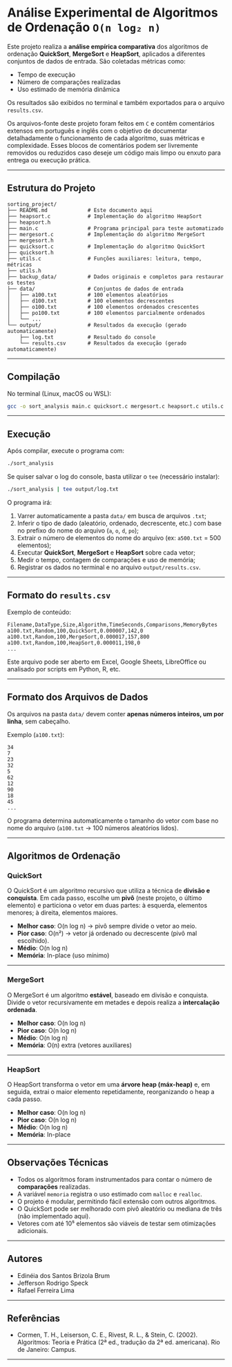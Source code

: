 # Análise Experimental de Algoritmos de Ordenação `O(n log₂ n)`

Este projeto realiza a **análise empírica comparativa** dos algoritmos de ordenação **QuickSort**, **MergeSort** e **HeapSort**, aplicados a diferentes conjuntos de dados de entrada. São coletadas métricas como:

- Tempo de execução
- Número de comparações realizadas
- Uso estimado de memória dinâmica

Os resultados são exibidos no terminal e também exportados para o arquivo `results.csv`.

Os arquivos-fonte deste projeto foram feitos em `C` e contêm comentários extensos em português e inglês com o objetivo de documentar detalhadamente o funcionamento de cada algoritmo, suas métricas e complexidade. Esses blocos de comentários podem ser livremente removidos ou reduzidos caso deseje um código mais limpo ou enxuto para entrega ou execução prática.

---

## Estrutura do Projeto

```
sorting_project/
├── README.md             # Este documento aqui
├── heapsort.c            # Implementação do algoritmo HeapSort
├── heapsort.h
├── main.c                # Programa principal para teste automatizado
├── mergesort.c           # Implementação do algoritmo MergeSort
├── mergesort.h
├── quicksort.c           # Implementação do algoritmo QuickSort
├── quicksort.h
├── utils.c               # Funções auxiliares: leitura, tempo, métricas
├── utils.h
├── backup_data/          # Dados originais e completos para restaurar os testes
├── data/                 # Conjuntos de dados de entrada
│   ├── a100.txt          # 100 elementos aleatórios
│   ├── d100.txt          # 100 elementos decrescentes
│   ├── o100.txt          # 100 elementos ordenados crescentes
│   ├── po100.txt         # 100 elementos parcialmente ordenados
│   └── ...
└── output/               # Resultados da execução (gerado automaticamente)
    ├── log.txt           # Resultado do console
    └── results.csv       # Resultados da execução (gerado automaticamente)
````

---

## Compilação

No terminal (Linux, macOS ou WSL):

```bash
gcc -o sort_analysis main.c quicksort.c mergesort.c heapsort.c utils.c -Wall
````

---

## Execução

Após compilar, execute o programa com:

```bash
./sort_analysis
```

Se quiser salvar o log do console, basta utilizar o `tee` (necessário instalar):

```bash
./sort_analysis | tee output/log.txt
```

O programa irá:

1. Varrer automaticamente a pasta `data/` em busca de arquivos `.txt`;
2. Inferir o tipo de dado (aleatório, ordenado, decrescente, etc.) com base no prefixo do nome do arquivo (`a`, `o`, `d`, `po`);
3. Extrair o número de elementos do nome do arquivo (ex: `a500.txt` = 500 elementos);
4. Executar **QuickSort**, **MergeSort** e **HeapSort** sobre cada vetor;
5. Medir o tempo, contagem de comparações e uso de memória;
6. Registrar os dados no terminal e no arquivo `output/results.csv`.

---

## Formato do `results.csv`

Exemplo de conteúdo:

```
Filename,DataType,Size,Algorithm,TimeSeconds,Comparisons,MemoryBytes
a100.txt,Random,100,QuickSort,0.000007,142,0
a100.txt,Random,100,MergeSort,0.000017,157,800
a100.txt,Random,100,HeapSort,0.000011,198,0
...
```

Este arquivo pode ser aberto em Excel, Google Sheets, LibreOffice ou analisado por scripts em Python, R, etc.

---

## Formato dos Arquivos de Dados

Os arquivos na pasta `data/` devem conter **apenas números inteiros, um por linha**, sem cabeçalho.

Exemplo (`a100.txt`):

```
34
7
23
32
5
62
12
90
18
45
...
```

O programa determina automaticamente o tamanho do vetor com base no nome do arquivo (`a100.txt` → 100 números aleatórios lidos).

---

## Algoritmos de Ordenação

### QuickSort

O QuickSort é um algoritmo recursivo que utiliza a técnica de **divisão e conquista**. Em cada passo, escolhe um **pivô** (neste projeto, o último elemento) e particiona o vetor em duas partes: à esquerda, elementos menores; à direita, elementos maiores.

* **Melhor caso**: O(n log n) → pivô sempre divide o vetor ao meio.
* **Pior caso**: O(n²) → vetor já ordenado ou decrescente (pivô mal escolhido).
* **Médio**: O(n log n)
* **Memória**: In-place (uso mínimo)

---

### MergeSort

O MergeSort é um algoritmo **estável**, baseado em divisão e conquista. Divide o vetor recursivamente em metades e depois realiza a **intercalação ordenada**.

* **Melhor caso**: O(n log n)
* **Pior caso**: O(n log n)
* **Médio**: O(n log n)
* **Memória**: O(n) extra (vetores auxiliares)

---

### HeapSort

O HeapSort transforma o vetor em uma **árvore heap (máx-heap)** e, em seguida, extrai o maior elemento repetidamente, reorganizando o heap a cada passo.

* **Melhor caso**: O(n log n)
* **Pior caso**: O(n log n)
* **Médio**: O(n log n)
* **Memória**: In-place

---

## Observações Técnicas

* Todos os algoritmos foram instrumentados para contar o número de **comparações** realizadas.
* A variável `memoria` registra o uso estimado com `malloc` e `realloc`.
* O projeto é modular, permitindo fácil extensão com outros algoritmos.
* O QuickSort pode ser melhorado com pivô aleatório ou mediana de três (não implementado aqui).
* Vetores com até 10⁵ elementos são viáveis de testar sem otimizações adicionais.

---

## Autores

* Edinéia dos Santos Brizola Brum
* Jefferson Rodrigo Speck
* Rafael Ferreira Lima

---

## Referências

* Cormen, T. H., Leiserson, C. E., Rivest, R. L., & Stein, C. (2002). Algoritmos: Teoria e Prática (2ª ed., tradução da 2ª ed. americana). Rio de Janeiro: Campus.

---
